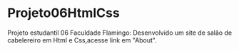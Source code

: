 # Projeto06HtmlCss
Projeto estudantil 06 Faculdade Flamingo:
Desenvolvido um site de salão de cabelereiro em Html e Css,acesse link em "About".
